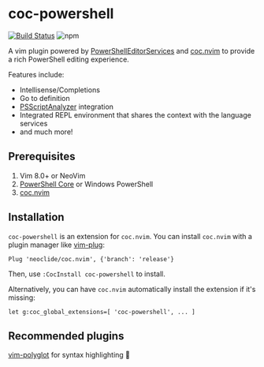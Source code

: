 # coc-powershell

[![Build Status](https://v-yadli.visualstudio.com/coc-powershell/_apis/build/status/yatli.coc-powershell?branchName=master)](https://v-yadli.visualstudio.com/coc-powershell/_build/latest?definitionId=1&branchName=master)
![npm](https://img.shields.io/npm/v/coc-powershell.svg)

A vim plugin powered by
[PowerShellEditorServices](https://github.com/PowerShell/PowerShellEditorServices) and
[coc.nvim](https://github.com/neoclide/coc.nvim)
to provide a rich PowerShell editing experience.

Features include:
* Intellisense/Completions
* Go to definition
* [PSScriptAnalyzer](https://github.com/PowerShell/PSScriptAnalyzer) integration
* Integrated REPL environment that shares the context with the language services
* and much more!

## Prerequisites

1. Vim 8.0+ or NeoVim
2. [PowerShell Core](https://github.com/powershell/powershell) or Windows PowerShell
3. [coc.nvim](https://github.com/neoclide/coc.nvim)

## Installation

`coc-powershell` is an extension for `coc.nvim`.
You can install `coc.nvim` with a plugin manager like [vim-plug](https://github.com/junegunn/vim-plug):
```vimL
Plug 'neoclide/coc.nvim', {'branch': 'release'}
```

Then, use `:CocInstall coc-powershell` to install.

Alternatively, you can have `coc.nvim` automatically install the extension if it's missing:
```vimL
let g:coc_global_extensions=[ 'coc-powershell', ... ]
```

## Recommended plugins

[vim-polyglot](https://github.com/sheerun/vim-polyglot) for syntax highlighting 🎨
